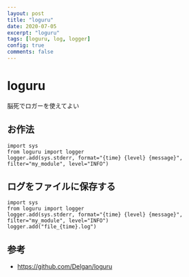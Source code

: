 ```yaml
---
layout: post
title: "loguru"
date: 2020-07-05
excerpt: "loguru"
tags: [loguru, log, logger]
config: true
comments: false
---
```


# loguru

脳死でロガーを使えてよい

## お作法

```python3
import sys
from loguru import logger
logger.add(sys.stderr, format="{time} {level} {message}", filter="my_module", level="INFO")
```

## ログをファイルに保存する

```python3
import sys
from loguru import logger
logger.add(sys.stderr, format="{time} {level} {message}", filter="my_module", level="INFO")
logger.add("file_{time}.log")
```

## 参考

 - https://github.com/Delgan/loguru
